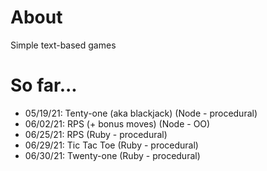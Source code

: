 # About
Simple text-based games

# So far...
* 05/19/21: Tenty-one (aka blackjack) (Node - procedural)
* 06/02/21: RPS (+ bonus moves) (Node - OO)
* 06/25/21: RPS (Ruby - procedural)
* 06/29/21: Tic Tac Toe (Ruby - procedural)
* 06/30/21: Twenty-one (Ruby - procedural)
